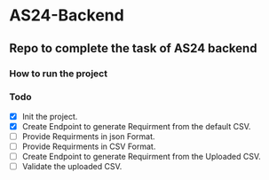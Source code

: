 # AS24-Backend
## Repo to complete the task of AS24 backend
### How to run the project

### Todo
- [X] Init the project.
- [X] Create Endpoint to generate Requirment from the default CSV.
- [ ] Provide Requirments in json Format.
- [ ] Provide Requirments in CSV Format.
- [ ] Create Endpoint to generate Requirment from the Uploaded CSV.
- [ ] Validate the uploaded CSV.
